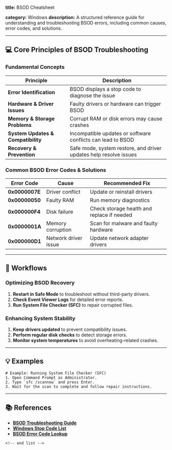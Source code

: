 **title:** BSOD Cheatsheet

**category:** Windows
**description:** A structured reference guide for understanding and troubleshooting BSOD errors, including common causes, error codes, and solutions.

---

## 💻 **Core Principles of BSOD Troubleshooting**

### **Fundamental Concepts**

| Principle                                | Description                                                       |
| ---------------------------------------- | ----------------------------------------------------------------- |
| **Error Identification**           | BSOD displays a stop code to diagnose the issue                   |
| **Hardware & Driver Issues**       | Faulty drivers or hardware can trigger BSOD                       |
| **Memory & Storage Problems**      | Corrupt RAM or disk errors may cause crashes                      |
| **System Updates & Compatibility** | Incompatible updates or software conflicts can lead to BSOD       |
| **Recovery & Prevention**          | Safe mode, system restore, and driver updates help resolve issues |

### **Common BSOD Error Codes & Solutions**

| Error Code           | Cause                | Recommended Fix                            |
| -------------------- | -------------------- | ------------------------------------------ |
| **0x0000007E** | Driver conflict      | Update or reinstall drivers                |
| **0x00000050** | Faulty RAM           | Run memory diagnostics                     |
| **0x000000F4** | Disk failure         | Check storage health and replace if needed |
| **0x0000001A** | Memory corruption    | Scan for malware and faulty hardware       |
| **0x000000D1** | Network driver issue | Update network adapter drivers             |

---

## 🔄 **Workflows**

### **Optimizing BSOD Recovery**

1. **Restart in Safe Mode** to troubleshoot without third-party drivers.
2. **Check Event Viewer Logs** for detailed error reports.
3. **Run System File Checker (SFC)** to repair corrupted files.

### **Enhancing System Stability**

1. **Keep drivers updated** to prevent compatibility issues.
2. **Perform regular disk checks** to detect storage errors.
3. **Monitor system temperatures** to avoid overheating-related crashes.

---

## 💡 **Examples**

```plaintext
# Example: Running System File Checker (SFC)
1. Open Command Prompt as Administrator.  
2. Type `sfc /scannow` and press Enter.  
3. Wait for the scan to complete and follow repair instructions.  
```

---

## 📚 **References**

- **[BSOD Troubleshooting Guide](https://www.jotform.com/form-templates/bsod-blue-screen-of-death-fix-form)**
- **[Windows Stop Code List](https://github.com/AmanoTeam/BSoD)**
- **[BSOD Error Code Lookup](https://www.figma.com/community/file/1396393509463368756/blue-screen-of-death-design-template-in-three-languages)**

```
<!-- end list -->
```
